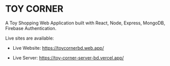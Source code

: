 # TOY CORNER

A Toy Shopping Web Application built with React, Node, Express, MongoDB, Firebase Authentication.

Live sites are available:

- Live Website: https://toycornerbd.web.app/

- Live Server: https://toy-corner-server-bd.vercel.app/
